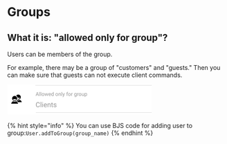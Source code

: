 # Groups

## What it is: "allowed only for group"?

Users can be members of the group. 

For example, there may be a group of "customers" and "guests." Then you can make sure that guests can not execute client commands.

![Group can be modified on command editing](../.gitbook/assets/image%20%2827%29.png)

{% hint style="info" %}
You can use BJS code for adding user to group:`User.addToGroup(group_name)` 
{% endhint %}







